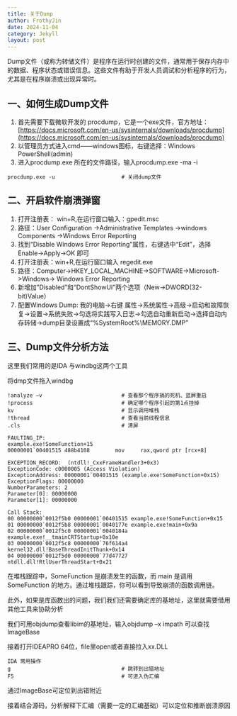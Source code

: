 ```yaml
---
title: 关于Dump
author: FrothyJin
date: 2024-11-04
category: Jekyll
layout: post
---
```


Dump文件（或称为转储文件）是程序在运行时创建的文件，通常用于保存内存中的数据、程序状态或错误信息。这些文件有助于开发人员调试和分析程序的行为，尤其是在程序崩溃或出现异常时。

## 一、如何生成Dump文件

1. 首先需要下载微软开发的 procdump，它是一个exe文件，官方地址：[https://docs.microsoft.com/en-us/sysinternals/downloads/procdump](https://docs.microsoft.com/en-us/sysinternals/downloads/procdump)
1. 以管理员方式进入cmd——windows图标，右键选择：Windows PowerShell(admin)
1. 进入procdump.exe 所在的文件路径，输入procdump.exe -ma -i

```
procdump.exe -u                     # 关闭dump文件
```

## 二、开启软件崩溃弹窗

1. 打开注册表： win+R,在运行窗口输入：gpedit.msc
1. 路径：User Configuration ->Administrative Templates ->windows Components ->Windows Error Reporting
1. 找到“Disable Windows Error Reporting”属性，右键选中“Edit”，选择Enable->Apply->OK 即可
1. 打开注册表：win+R,在运行窗口输入 regedit.exe
1. 路径：Computer->HKEY_LOCAL_MACHINE->SOFTWARE->Microsoft->Windows-> Windows Error Reporting
1. 新增加”Disabled”和“DontShowUI”两个选项（New->DWORD(32-bit)Value）
1. 配置Windows Dump: 我的电脑->右键 属性->系统属性->高级->启动和故障恢复->设置->系统失败->勾选将实践写入日志->勾选自动重新启动->选择自动内存转储->dump目录设置成“%SystemRoot%\MEMORY.DMP”

## 三、Dump文件分析方法

这里我们常用的是IDA 与windbg这两个工具

将dmp文件拖入windbg
```
!analyze –v                         # 查看那个程序搞的死机、蓝屏重启
!process                            # 确定哪个程序引起的第1点挂掉
kv                                  # 显示调用堆栈
!thread                             # 查看当前线程信息
.cls                                # 清屏
```

```
FAULTING_IP:
example.exe!SomeFunction+15
00000001`00401515 488b4108        mov     rax,qword ptr [rcx+8]

EXCEPTION_RECORD:  (ntdll!_CxxFrameHandler3+0x3)
ExceptionCode: c0000005 (Access Violation)
ExceptionAddress: 00000001`00401515 (example.exe!SomeFunction+0x15)
ExceptionFlags: 00000000
NumberParameters: 2
Parameter[0]: 00000000
Parameter[1]: 00000000

Call Stack:
00 00000000`0012f5b0 00000001`00401515 example.exe!SomeFunction+0x15
01 00000000`0012f5b8 00000001`0040177e example.exe!main+0x9a
02 00000000`0012f5c0 00000001`0040184a example.exe!__tmainCRTStartup+0x10e
03 00000000`0012f5c8 00000000`76f614a4 kernel32.dll!BaseThreadInitThunk+0x14
04 00000000`0012f5d0 00000000`77d47727 ntdll.dll!RtlUserThreadStart+0x21
```

在堆栈跟踪中，SomeFunction 是崩溃发生的函数，而 main 是调用 SomeFunction 的地方。通过堆栈跟踪，你可以看到导致崩溃的函数调用链。

此外，如果是库函数出的问题，我们我们还需要确定库的基地址，这里就需要借用其他工具来协助分析

我们可用objdump查看libim的基地址，输入objdump –x impath 可以查找ImageBase

接着打开IDEAPRO 64位，file里open或者直接拉入xx.DLL

```
IDA 常用操作
g                                   # 跳转到出错地址
F5                                  # 可进入伪汇编
```
通过ImageBase可定位到出错附近

接着结合源码，分析解释下汇编（需要一定的汇编基础）可以定位和推断崩溃原因
